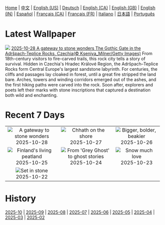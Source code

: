 [Home](../README.md) | [中文](zh-CN.md) | [English (US)](en-US.md) | [Deutsch](de-DE.md) | [English (CA)](en-CA.md) | [English (GB)](en-GB.md) | [English (IN)](en-IN.md) | [Español](es-ES.md) | [Français (CA)](fr-CA.md) | [Français (FR)](fr-FR.md) | [Italiano](it-IT.md) | [日本語](ja-JP.md) | [Português](pt-BR.md)

# Latest Wallpaper
![](https://www.bing.com/th?id=OHR.TepliceRocks_EN-IN6945703275_UHD.jpg)
[2025-10-28 A gateway to stone wonders The Gothic Gate in the Adršpach-Teplice Rocks, Czechia(© Kseniya_Milner/Getty Images)](https://www.bing.com/th?id=OHR.TepliceRocks_EN-IN6945703275_UHD.jpg)
From 18th-century visitors to fire-carved trails, this rock city tells a story of survival. Hidden in Czechia's Hradec Králové Region, the Adršpach–Teplice Rocks form Central Europe's largest sandstone labyrinth. For centuries, the cliffs and passages lay cloaked in forest, until a great fire stripped the land bare. Arches, towers and winding corridors emerged out of the ashes, and the first hiking paths were carved into the rock. Soon after, explorers and poets left their marks with stone inscriptions that captured a destination both wild and enchanting.

# Recent 7 Days
|  |  |  |
|:---:|:---:|:---:|
| ![](https://www.bing.com/th?id=OHR.TepliceRocks_EN-IN6945703275_400x240.jpg "A gateway to stone wonders") 2025-10-28 | ![](https://www.bing.com/th?id=OHR.ChhathPuja_EN-IN6737950149_400x240.jpg "Chhath on the shore") 2025-10-27 | ![](https://www.bing.com/th?id=OHR.AfricanRaven_EN-IN6796929078_400x240.jpg "Bigger, bolder, beakier") 2025-10-26 |
| ![](https://www.bing.com/th?id=OHR.MartimoaapaFinland_EN-IN6497772710_400x240.jpg "Finland's living peatland") 2025-10-25 | ![](https://www.bing.com/th?id=OHR.QueenMary_EN-IN6335003575_400x240.jpg "From 'Grey Ghost' to ghost stories") 2025-10-24 | ![](https://www.bing.com/th?id=OHR.SnowLeopard_EN-IN6193206285_400x240.jpg "Snow much love") 2025-10-23 |
| ![](https://www.bing.com/th?id=OHR.BulgariaRocks_EN-IN6060043894_400x240.jpg "Set in stone") 2025-10-22 |  |  |

# History
[2025-10](../archives/wallpaper/en-IN/w_2025_10.md) | [2025-09](../archives/wallpaper/en-IN/w_2025_09.md) | [2025-08](../archives/wallpaper/en-IN/w_2025_08.md) | [2025-07](../archives/wallpaper/en-IN/w_2025_07.md) | [2025-06](../archives/wallpaper/en-IN/w_2025_06.md) | [2025-05](../archives/wallpaper/en-IN/w_2025_05.md) | [2025-04](../archives/wallpaper/en-IN/w_2025_04.md) | [2025-03](../archives/wallpaper/en-IN/w_2025_03.md) | [2025-02](../archives/wallpaper/en-IN/w_2025_02.md)
